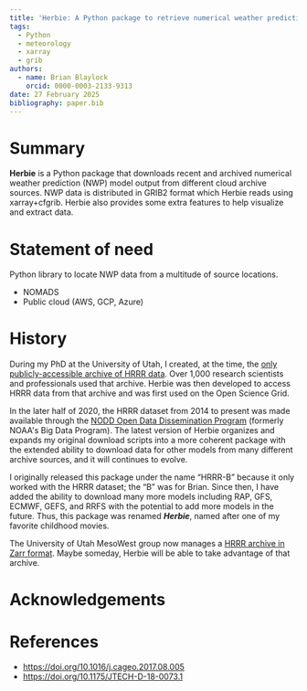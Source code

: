 ```yaml
---
title: 'Herbie: A Python package to retrieve numerical weather prediction model data'
tags:
  - Python
  - meteorology
  - xarray
  - grib
authors:
  - name: Brian Blaylock
    orcid: 0000-0003-2133-9313
date: 27 February 2025
bibliography: paper.bib
---
```


# Summary

**Herbie** is a Python package that downloads recent and archived numerical weather prediction (NWP) model output from different cloud archive sources. NWP data is distributed in GRIB2 format which Herbie reads using xarray+cfgrib. Herbie also provides some extra features to help visualize and extract data.

# Statement of need

Python library to locate NWP data from a multitude of source locations.
- NOMADS
- Public cloud (AWS, GCP, Azure)

# History

During my PhD at the University of Utah, I created, at the time, the [only publicly-accessible archive of HRRR data](http://hrrr.chpc.utah.edu/). Over 1,000 research scientists and professionals used that archive. Herbie was then developed to access HRRR data from that archive and was first used on the Open Science Grid.

In the later half of 2020, the HRRR dataset from 2014 to present was made available through the [NODD Open Data Dissemination Program](https://www.noaa.gov/information-technology/open-data-dissemination) (formerly NOAA's Big Data Program). The latest version of Herbie organizes and expands my original download scripts into a more coherent package with the extended ability to download data for other models from many different archive sources, and it will continues to evolve.

I originally released this package under the name “HRRR-B” because it only worked with the HRRR dataset; the “B” was for Brian. Since then, I have added the ability to download many more models including RAP, GFS, ECMWF, GEFS, and RRFS with the potential to add more models in the future. Thus, this package was renamed **_Herbie_**, named after one of my favorite childhood movies.

The University of Utah MesoWest group now manages a [HRRR archive in Zarr format](http://hrrr.chpc.utah.edu/). Maybe someday, Herbie will be able to take advantage of that archive.

# Acknowledgements


# References

- https://doi.org/10.1016/j.cageo.2017.08.005
- https://doi.org/10.1175/JTECH-D-18-0073.1